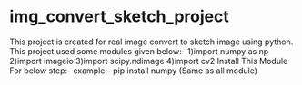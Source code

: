 # img_convert_sketch_project
This project is created for real image convert to sketch image using python.
This project used some modules given below:-
   1)import numpy as np
   2)import imageio
   3)import scipy.ndimage
   4)import cv2
Install This Module For below step:-
   example:- pip install numpy  (Same as all module)

